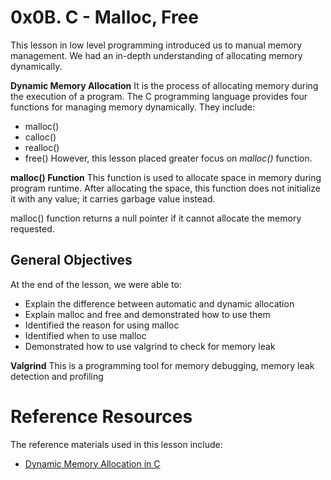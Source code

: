 # 0x0B. C - Malloc, Free
This lesson in low level programming introduced us to manual memory management. We had an in-depth understanding of allocating memory dynamically.

**Dynamic Memory Allocation**
It is the process of allocating memory during the execution of a program. The C programming language provides four functions for managing memory dynamically. They include:
- malloc()
- calloc()
- realloc()
- free()
However, this lesson placed greater focus on *malloc()* function.

**malloc() Function**
This function is used to allocate space in memory during program runtime. After allocating the space, this function does not initialize it with any value; it carries garbage value instead.

malloc() function returns a null pointer if it cannot allocate the memory requested.

## General Objectives
At the end of the lesson, we were able to:
- Explain the difference between automatic and dynamic allocation
- Explain malloc and free and demonstrated how to use them
- Identified the reason for using malloc 
- Identified when to use malloc
- Demonstrated how to use valgrind to check for memory leak

**Valgrind**
This is a programming tool for memory debugging, memory leak detection and profiling

# Reference Resources
The reference materials used in this lesson include: 
- [Dynamic Memory Allocation in C](https://intranet.alxswe.com/rltoken/pfGb2oVIYLO_1a8jtFGQYw)
